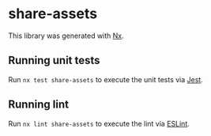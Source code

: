 # share-assets

This library was generated with [Nx](https://nx.dev).

## Running unit tests

Run `nx test share-assets` to execute the unit tests via [Jest](https://jestjs.io).

## Running lint

Run `nx lint share-assets` to execute the lint via [ESLint](https://eslint.org/).
